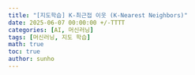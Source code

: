 ```yaml
---
title: "[지도학습] K-최근접 이웃 (K-Nearest Neighbors)"
date: 2025-06-07 00:00:00 +/-TTTT
categories: [AI, 머신러닝]
tags: [머신러닝, 지도 학습]
math: true
toc: true
author: sunho
---
```

